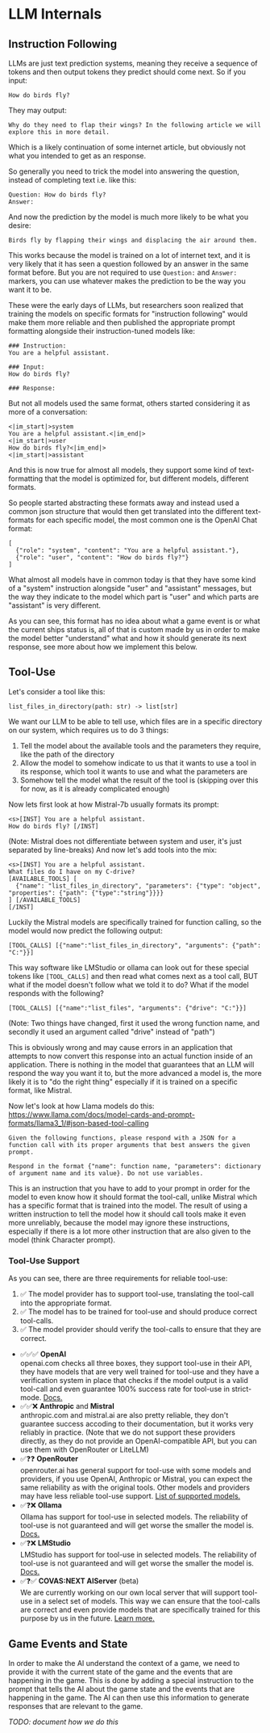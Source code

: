 # LLM Internals

## Instruction Following

LLMs are just text prediction systems, meaning they receive a sequence of tokens and then output tokens they predict should come next. 
So if you input:
```
How do birds fly?
```
They may output:
```
Why do they need to flap their wings? In the following article we will explore this in more detail.
```
Which is a likely continuation of some internet article, but obviously not what you intended to get as an response.

So generally you need to trick the model into answering the question, instead of completing text i.e. like this:
```
Question: How do birds fly?
Answer:
```
And now the prediction by the model is much more likely to be what you desire:
```
Birds fly by flapping their wings and displacing the air around them.
```
This works because the model is trained on a lot of internet text, and it is very likely that it has seen a question followed by an answer in the same format before. But you are not required to use `Question:` and `Answer:` markers, you can use whatever makes the prediction to be the way you want it to be.

These were the early days of LLMs, but researchers soon realized that training the models on specific formats for "instruction following" would make them more reliable and then published the appropriate prompt formatting alongside their instruction-tuned models like:
```
### Instruction:
You are a helpful assistant.

### Input:
How do birds fly?

### Response:
```
But not all models used the same format, others started considering it as more of a conversation:
```
<|im_start|>system
You are a helpful assistant.<|im_end|>
<|im_start|>user
How do birds fly?<|im_end|>
<|im_start|>assistant
```
And this is now true for almost all models, they support some kind of text-formatting that the model is optimized for, but different models, different formats.

So people started abstracting these formats away and instead used a common json structure that would then get translated into the different text-formats for each specific model, the most common one is the OpenAI Chat format:
```
[
  {"role": "system", "content": "You are a helpful assistant."},
  {"role": "user", "content": "How do birds fly?"}
]
```
What almost all models have in common today is that they have some kind of a "system" instruction alongside "user" and "assistant" messages, but the way they indicate to the model which part is "user" and which parts are "assistant" is very different.

As you can see, this format has no idea about what a game event is or what the current ships status is, all of that is custom made by us in order to make the model better "understand" what and how it should generate its next response, see more about how we implement this below.

## Tool-Use

Let's consider a tool like this:
```
list_files_in_directory(path: str) -> list[str]
```
We want our LLM to be able to tell use, which files are in a specific directory on our system, which requires us to do 3 things:
1) Tell the model about the available tools and the parameters they require, like the path of the directory
2) Allow the model to somehow indicate to us that it wants to use a tool in its response, which tool it wants to use and what the parameters are
3) Somehow tell the model what the result of the tool is (skipping over this for now, as it is already complicated enough)

Now lets first look at how Mistral-7b usually formats its prompt: 
```
<s>[INST] You are a helpful assistant.
How do birds fly? [/INST]
```
(Note: Mistral does not differentiate between system and user, it's just separated by line-breaks)
And now let's add tools into the mix:
```
<s>[INST] You are a helpful assistant.
What files do I have on my C-drive? 
[AVAILABLE_TOOLS] [
  {"name": "list_files_in_directory", "parameters": {"type": "object", "properties": {"path": {"type":"string"}}}}
] [/AVAILABLE_TOOLS]
[/INST]
```
Luckily the Mistral models are specifically trained for function calling, so the model would now predict the following output:
```
[TOOL_CALLS] [{"name":"list_files_in_directory", "arguments": {"path": "C:"}}]
```
This way software like LMStudio or ollama can look out for these special tokens like `[TOOL_CALLS]` and then read what comes next as a tool call, BUT what if the model doesn't follow what we told it to do? What if the model responds with the following?
```
[TOOL_CALLS] [{"name":"list_files", "arguments": {"drive": "C:"}}]
```
(Note: Two things have changed, first it used the wrong function name, and secondly it used an argument called "drive" instead of "path")

This is obviously wrong and may cause errors in an application that attempts to now convert this response into an actual function inside of an application. There is nothing in the model that guarantees that an LLM will respond the way you want it to, but the more advanced a model is, the more likely it is to "do the right thing" especially if it is trained on a specific format, like Mistral.

Now let's look at how Llama models do this:
https://www.llama.com/docs/model-cards-and-prompt-formats/llama3_1/#json-based-tool-calling
```
Given the following functions, please respond with a JSON for a function call with its proper arguments that best answers the given prompt.

Respond in the format {"name": function name, "parameters": dictionary of argument name and its value}. Do not use variables.
```
This is an instruction that you have to add to your prompt in order for the model to even know how it should format the tool-call, unlike Mistral which has a specific format that is trained into the model. The result of using a written instruction to tell the model how it should call tools make it even more unreliably, because the model may ignore these instructions, especially if there is a lot more other instruction that are also given to the model (think Character prompt).

### Tool-Use Support

As you can see, there are three requirements for reliable tool-use:
1) ✅ The model provider has to support tool-use, translating the tool-call into the appropriate format.
2) ✅ The model has to be trained for tool-use and should produce correct tool-calls.
3) ✅ The model provider should verify the tool-calls to ensure that they are correct.

- ✅✅✅ **OpenAI** \
openai.com checks all three boxes, they support tool-use in their API, they have models that are very well trained for tool-use and they have a verification system in place that checks if the model output is a valid tool-call and even guarantee 100% success rate for tool-use in strict-mode. [Docs.](https://platform.openai.com/docs/guides/function-calling)
- ✅✅❌ **Anthropic** and **Mistral** \
anthropic.com and mistral.ai are also pretty reliable, they don't guarantee success accoding to their documentation, but it works very reliably in practice. (Note that we do not support these providers directly, as they do not provide an OpenAI-compatible API, but you can use them with OpenRouter or LiteLLM)
- ✅❓❓ **OpenRouter** \
openrouter.ai has general support for tool-use with some models and providers, if you use OpenAI, Anthropic or Mistral, you can expect the same reliability as with the original tools. Other models and providers may have less reliable tool-use support. [List of supported models.](https://openrouter.ai/models?fmt=cards&order=newest&supported_parameters=tools)
- ✅❓❌ **Ollama** \
Ollama has support for tool-use in selected models. The reliability of tool-use is not guaranteed and will get worse the smaller the model is. [Docs.](https://ollama.com/blog/tool-support)
- ✅❓❌ **LMStudio** \
LMStudio has support for tool-use in selected models. The reliability of tool-use is not guaranteed and will get worse the smaller the model is. [Docs.](https://lmstudio.ai/docs/advanced/tool-use)
- ✅❓✅ **COVAS:NEXT AIServer** (beta) \
We are currently working on our own local server that will support tool-use in a select set of models. This way we can ensure that the tool-calls are correct and even provide models that are specifically trained for this purpose by us in the future. [Learn more.](./AIServer.md)

## Game Events and State

In order to make the AI understand the context of a game, we need to provide it with the current state of the game and the events that are happening in the game. This is done by adding a special instruction to the prompt that tells the AI about the game state and the events that are happening in the game. The AI can then use this information to generate responses that are relevant to the game.

*TODO: document how we do this*